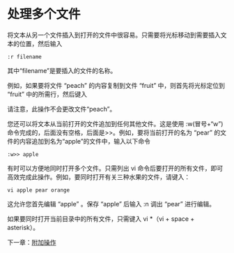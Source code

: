 ﻿# 处理多个文件

将文本从另一个文件插入到打开的文件中很容易。只需要将光标移动到需要插入文本的位置，然后输入

```text
:r filename
```

其中“filename”是要插入的文件的名称。

例如，如果要将文件 “peach” 的内容复制到文件 “fruit” 中，则首先将光标定位到 “fruit” 中的所需行，然后键入

请注意，此操作不会更改文件“peach”。

您还可以将文本从当前打开的文件追加到任何其他文件。这是使用 :w(冒号+“w”) 命令完成的，后面没有空格，后面是>>。例如，要将当前打开的名为 “pear” 的文件的内容追加到名为“apple”的文件中，输入以下命令

```text
:w>> apple
```

有时可以方便地同时打开多个文件。只需列出 vi 命令后要打开的所有文件，即可高效完成此操作。例如，要同时打开有关三种水果的文件，请键入：

```text
vi apple pear orange
```

这允许您首先编辑 “apple” 。保存 “apple” 后输入 :n 调出 “pear” 进行编辑。

如果要同时打开当前目录中的所有文件，只需键入 vi *（vi + space + asterisk）。

下一章：[附加操作](additional.html)
